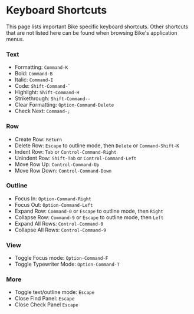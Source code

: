 # Keyboard Shortcuts

This page lists important Bike specific keyboard shortcuts. Other shortcuts that are not listed here can be found when browsing Bike's application menus.

### Text

* Formatting: `Command-K`
* Bold: `Command-B`
* Italic: `Command-I`
* Code: `` Shift-Command-` ``
* Highlight: `Shift-Command-H`
* Strikethrough: `Shift-Command--`
* Clear Formatting: `Option-Command-Delete`
* Check Next: `Command-;`

### Row

* Create Row: `Return`
* Delete Row: `Escape` to outline mode, then `Delete` or `Command-Shift-K`
* Indent Row: `Tab` or `Control-Command-Right`
* Unindent Row: `Shift-Tab` or `Control-Command-Left`
* Move Row Up: `Control-Command-Up`
* Move Row Down: `Control-Command-Down`

### Outline

* Focus In: `Option-Command-Right`
* Focus Out: `Option-Command-Left`
* Expand Row: `Command-0` or `Escape` to outline mode, then `Right`
* Collapse Row: `Command-9` or `Escape` to outline mode, then `Left`
* Expand All Rows: `Control-Command-0`
* Collapse All Rows: `Control-Command-9`

### View

* Toggle Focus mode: `Option-Command-F`
* Toggle Typewriter Mode: `Option-Command-T`

### More

* Toggle text/outline mode: `Escape`
* Close Find Panel: `Escape`
* Close Check Panel `Escape`
